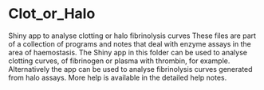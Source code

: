 # Clot_or_Halo
Shiny app to analyse clotting or halo fibrinolysis curves
These files are part of a collection of programs and notes that deal with enzyme assays in the area of haemostasis.
The Shiny app in this folder can be used to analyse clotting curves, of fibrinogen or plasma with thrombin, for example.
Alternatively the app can be used to analyse fibrinolysis curves generated from halo assays.
More help is available in the detailed help notes.
